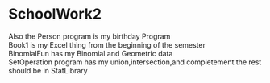 # SchoolWork2
Also the Person program is my birthday Program <br>
Book1 is my Excel thing from the beginning of the semester <br>
BinomialFun has my Binomial and Geometric data <br>
SetOperation program has my union,intersection,and completement the rest should be in StatLibrary
